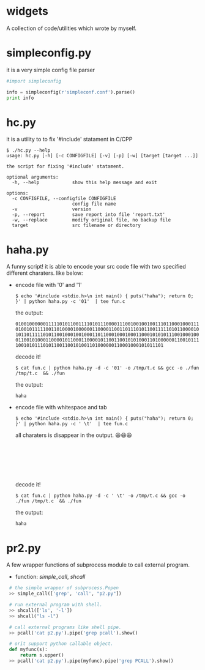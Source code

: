 widgets
=======

A collection of code/utilities which wrote by myself.

# simpleconfig.py 
it is a very simple config file parser

```python
#import simpleconfig

info = simpleconfig(r'simpleconf.conf').parse()
print info
```

# hc.py
it is a utility to to fix '#include' statament in C/CPP

```shell
$ ./hc.py --help
usage: hc.py [-h] [-c CONFIGFILE] [-v] [-p] [-w] [target [target ...]]

the script for fixing '#include' statament.

optional arguments:
  -h, --help            show this help message and exit

options:
  -c CONFIGFILE, --configfile CONFIGFILE
                        config file name
  -v                    version
  -p, --report          save report into file 'report.txt'
  -w, --replace         modify original file, no backup file
  target                src filename or directory
```
    
# haha.py
A funny script! it is able to encode your src code file with two specified 
different charaters. like below:

- encode file with '0' and '1'
    ``` shell
    $ echo '#include <stdio.h>\n int main() { puts("haha"); return 0; }' | python haha.py -c '01'  | tee fun.c
    ```
    the output:
    ```
    01001000000111110101100111101011100001110010010010011101100010001110010101000100
    01001011111001101000010000001100001100110111010110011111010110000100110000011100
    10110111110101100100010010001101100010001000110001010101110010001001010101000100
    01100101000110000101100011000010110011001010100011010000001100101110011100010011
    100101011101011001100101001101000000110001000101011101
    ```

    decode it! 
    ```
    $ cat fun.c | python haha.py -d -c '01' -o /tmp/t.c && gcc -o ./fun /tmp/t.c  && ./fun
    ```
    the output:
    ```
    haha
    ```
- encode file with whitespace and tab
    ``` shell
    $ echo '#include <stdio.h>\n int main() { puts("haha"); return 0; }' | python haha.py -c ' \t'  | tee fun.c
    ```
    all charaters is disappear in the output. :laughing::laughing::laughing:
    ```
                                                                                                                                                          


                                                                                                                                                          
                                                                                                                                                          
                                                                                                                                                          

    ```

    decode it! 
    ```
    $ cat fun.c | python haha.py -d -c ' \t' -o /tmp/t.c && gcc -o ./fun /tmp/t.c  && ./fun
    ```
    the output:
    ```
    haha
    ```


# pr2.py
A few wrapper functions of subprocess module to call external program.

- function: *simple_call*, *shcall*
```python
 # the simple wrapper of subprocess.Popen
 >> simple_call(['grep', 'call', "p2.py"])

 # run external program with shell.
 >> shcall(['ls', '-l'])
 >> shcall("ls -l")

 # call external programs like shell pipe.
 >> pcall('cat p2.py').pipe('grep pcall').show()

 # orit support python callable object.
 def myfunc(s):
     return s.upper()
 >> pcall('cat p2.py').pipe(myfunc).pipe('grep PCALL').show()
```
    
